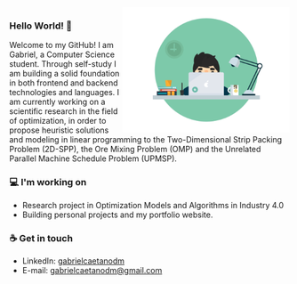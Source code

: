 <img src="https://github.com/gabriaraujo/gabriaraujo/blob/master/banner.gif" align="right" width="300">

### Hello World! 👋
Welcome to my GitHub! I am Gabriel, a Computer Science student. Through self-study I am building a solid foundation in both frontend and backend technologies and languages. I am currently working on a scientific research in the field of optimization, in order to propose heuristic solutions and modeling in linear programming to the Two-Dimensional Strip Packing Problem (2D-SPP), the Ore Mixing Problem (OMP) and the Unrelated Parallel Machine Schedule Problem (UPMSP).

### 💻 I'm working on
- Research project in Optimization Models and Algorithms in Industry 4.0
- Building personal projects and my portfolio website. 

### ☕ Get in touch
- LinkedIn: <a href="https://www.linkedin.com/in/gabrielcaetanodm/" target="_blank">gabrielcaetanodm</a>
- E-mail: <a href="mailto:gabrielcaetanodm@gmail.com">gabrielcaetanodm@gmail.com</a>
